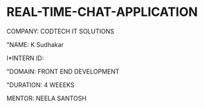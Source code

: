 # REAL-TIME-CHAT-APPLICATION

COMPANY: CODTECH IT SOLUTIONS

"NAME: K Sudhakar

I*INTERN ID: 

"DOMAIN: FRONT END DEVELOPMENT

"DURATION: 4 WEEEKS

MENTOR: NEELA SANTOSH
